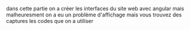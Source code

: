 dans cette partie on a créer les interfaces du site web avec angular mais malheuresment on a eu un problème d'affichage mais vous trouvez des captures les codes que on a utiliser 
